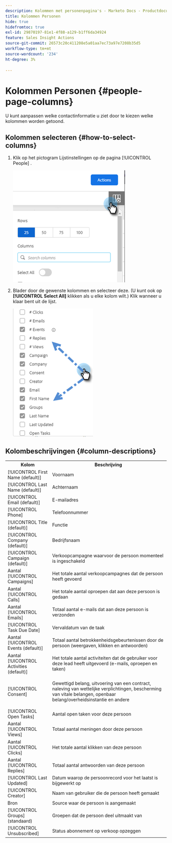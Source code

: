 ```yaml
---
description: Kolommen met personenpagina's - Marketo Docs - Productdocumentatie
title: Kolommen Personen
hide: true
hidefromtoc: true
exl-id: 29870197-81e1-4f88-a129-b1ff6da34924
feature: Sales Insight Actions
source-git-commit: 26573c20c411208e5a01aa7ec73a97e7208b35d5
workflow-type: tm+mt
source-wordcount: '234'
ht-degree: 3%

---
```


# Kolommen Personen {#people-page-columns}

U kunt aanpassen welke contactinformatie u ziet door te kiezen welke kolommen worden getoond.

## Kolommen selecteren {#how-to-select-columns}

1. Klik op het pictogram Lijstinstellingen op de pagina [!UICONTROL People] .

   ![](assets/people-page-columns-1.png)

1. Blader door de gewenste kolommen en selecteer deze. (U kunt ook op **[!UICONTROL Select All]** klikken als u elke kolom wilt.) Klik wanneer u klaar bent uit de lijst.

   ![](assets/people-page-columns-2.png)

## Kolombeschrijvingen {#column-descriptions}

<table>
 <colgroup>
  <col>
  <col>
 </colgroup>
 <tbody>
  <tr>
   <th>Kolom</th>
   <th>Beschrijving</th>
  </tr>
  <tr>
   <td>[!UICONTROL First Name (default)]</td>
   <td>Voornaam</td>
  </tr>
  <tr>
   <td>[!UICONTROL Last Name (default)]</td>
   <td>Achternaam</td>
  </tr>
  <tr>
   <td colspan="1">[!UICONTROL Email (default)]</td>
   <td colspan="1">E-mailadres</td>
  </tr>
  <tr>
   <td colspan="1">[!UICONTROL Phone]</td>
   <td colspan="1">Telefoonnummer</td>
  </tr>
  <tr>
   <td colspan="1">[!UICONTROL Title (default)]</td>
   <td colspan="1">Functie</td>
  </tr>
  <tr>
   <td>[!UICONTROL Company (default)]</td>
   <td>Bedrijfsnaam</td>
  </tr>
  <tr>
   <td>[!UICONTROL Campaign (default)]</td>
   <td>Verkoopcampagne waarvoor de persoon momenteel is ingeschakeld</td>
  </tr>
  <tr>
   <td>Aantal [!UICONTROL Campaigns]</td>
   <td>Het totale aantal verkoopcampagnes dat de persoon heeft gevoerd</td>
  </tr>
  <tr>
   <td>Aantal [!UICONTROL Calls]</td>
   <td>Het totale aantal oproepen dat aan deze persoon is gedaan</td>
  </tr>
  <tr>
   <td>Aantal [!UICONTROL Emails]</td>
   <td>Totaal aantal e-mails dat aan deze persoon is verzonden</td>
  </tr>
  <tr>
   <td>[!UICONTROL Task Due Date]</td>
   <td>Vervaldatum van de taak</td>
  </tr>
  <tr>
   <td>Aantal [!UICONTROL Events (default)]</td>
   <td>Totaal aantal betrokkenheidsgebeurtenissen door de persoon (weergaven, klikken en antwoorden)</td>
  </tr>
  <tr>
   <td>Aantal [!UICONTROL Activities (default)]</td>
   <td>Het totale aantal activiteiten dat de gebruiker voor deze lead heeft uitgevoerd (e-mails, oproepen en taken)</td>
  </tr>
  <tr>
   <td>[!UICONTROL Consent]</td>
   <td><p>Gewettigd belang, uitvoering van een contract, naleving van wettelijke verplichtingen, bescherming van vitale belangen, openbaar belang/overheidsinstantie en andere</p></td>
  </tr>
  <tr>
   <td>[!UICONTROL Open Tasks]</td>
   <td>Aantal open taken voor deze persoon</td>
  </tr>
  <tr>
   <td>Aantal [!UICONTROL Views]</td>
   <td>Totaal aantal meningen door deze persoon</td>
  </tr>
  <tr>
   <td>Aantal [!UICONTROL Clicks]</td>
   <td>Het totale aantal klikken van deze persoon</td>
  </tr>
  <tr>
   <td>Aantal [!UICONTROL Replies]</td>
   <td>Totaal aantal antwoorden van deze persoon</td>
  </tr>
  <tr>
   <td>[!UICONTROL Last Updated]</td>
   <td>Datum waarop de persoonrecord voor het laatst is bijgewerkt op</td>
  </tr>
  <tr>
   <td>[!UICONTROL Creator]</td>
   <td>Naam van gebruiker die de persoon heeft gemaakt</td>
  </tr>
  <tr>
   <td>Bron</td>
   <td>Source waar de persoon is aangemaakt</td>
  </tr>
  <tr>
   <td>[!UICONTROL Groups] (standaard)</td>
   <td>Groepen dat de persoon deel uitmaakt van</td>
  </tr>
  <tr>
   <td colspan="1">[!UICONTROL Unsubscribed]</td>
   <td colspan="1">Status abonnement op verkoop opzeggen</td>
  </tr>
 </tbody>
</table>
